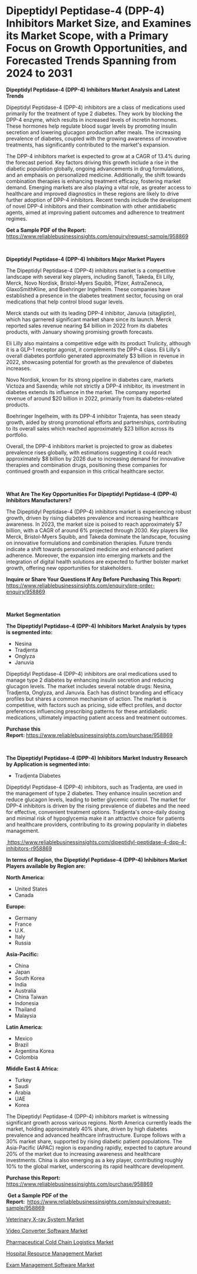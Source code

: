 <p><h1>Dipeptidyl Peptidase-4 (DPP-4) Inhibitors Market Size, and Examines its Market Scope, with a Primary Focus on Growth Opportunities, and Forecasted Trends Spanning from 2024 to 2031</h1></p><p><strong>Dipeptidyl Peptidase-4 (DPP-4) Inhibitors Market Analysis and Latest Trends</strong></p>
<p><p>Dipeptidyl Peptidase-4 (DPP-4) inhibitors are a class of medications used primarily for the treatment of type 2 diabetes. They work by blocking the DPP-4 enzyme, which results in increased levels of incretin hormones. These hormones help regulate blood sugar levels by promoting insulin secretion and lowering glucagon production after meals. The increasing prevalence of diabetes, coupled with the growing awareness of innovative treatments, has significantly contributed to the market's expansion.</p><p>The DPP-4 inhibitors market is expected to grow at a CAGR of 13.4% during the forecast period. Key factors driving this growth include a rise in the diabetic population globally, ongoing advancements in drug formulations, and an emphasis on personalized medicine. Additionally, the shift towards combination therapies is enhancing treatment efficacy, fostering market demand. Emerging markets are also playing a vital role, as greater access to healthcare and improved diagnostics in these regions are likely to drive further adoption of DPP-4 inhibitors. Recent trends include the development of novel DPP-4 inhibitors and their combination with other antidiabetic agents, aimed at improving patient outcomes and adherence to treatment regimes.</p></p>
<p><strong>Get a Sample PDF of the Report:&nbsp;</strong> <a href="https://www.reliablebusinessinsights.com/enquiry/request-sample/958869">https://www.reliablebusinessinsights.com/enquiry/request-sample/958869</a></p>
<p>&nbsp;</p>
<p><strong>Dipeptidyl Peptidase-4 (DPP-4) Inhibitors Major Market Players</strong></p>
<p><p>The Dipeptidyl Peptidase-4 (DPP-4) inhibitors market is a competitive landscape with several key players, including Sanofi, Takeda, Eli Lilly, Merck, Novo Nordisk, Bristol-Myers Squibb, Pfizer, AstraZeneca, GlaxoSmithKline, and Boehringer Ingelheim. These companies have established a presence in the diabetes treatment sector, focusing on oral medications that help control blood sugar levels.</p><p>Merck stands out with its leading DPP-4 inhibitor, Januvia (sitagliptin), which has garnered significant market share since its launch. Merck reported sales revenue nearing $4 billion in 2022 from its diabetes products, with January showing promising growth forecasts. </p><p>Eli Lilly also maintains a competitive edge with its product Trulicity, although it is a GLP-1 receptor agonist, it complements the DPP-4 class. Eli Lilly's overall diabetes portfolio generated approximately $3 billion in revenue in 2022, showcasing potential for growth as the prevalence of diabetes increases.</p><p>Novo Nordisk, known for its strong pipeline in diabetes care, markets Victoza and Saxenda; while not strictly a DPP-4 inhibitor, its investment in diabetes extends its influence in the market. The company reported revenue of around $20 billion in 2022, primarily from its diabetes-related products.</p><p>Boehringer Ingelheim, with its DPP-4 inhibitor Trajenta, has seen steady growth, aided by strong promotional efforts and partnerships, contributing to its overall sales which reached approximately $23 billion across its portfolio.</p><p>Overall, the DPP-4 inhibitors market is projected to grow as diabetes prevalence rises globally, with estimations suggesting it could reach approximately $8 billion by 2026 due to increasing demand for innovative therapies and combination drugs, positioning these companies for continued growth and expansion in this critical healthcare sector.</p></p>
<p>&nbsp;</p>
<p><strong>What Are The Key Opportunities For Dipeptidyl Peptidase-4 (DPP-4) Inhibitors Manufacturers?</strong></p>
<p><p>The Dipeptidyl Peptidase-4 (DPP-4) inhibitors market is experiencing robust growth, driven by rising diabetes prevalence and increasing healthcare awareness. In 2023, the market size is poised to reach approximately $7 billion, with a CAGR of around 6% projected through 2030. Key players like Merck, Bristol-Myers Squibb, and Takeda dominate the landscape, focusing on innovative formulations and combination therapies. Future trends indicate a shift towards personalized medicine and enhanced patient adherence. Moreover, the expansion into emerging markets and the integration of digital health solutions are expected to further bolster market growth, offering new opportunities for stakeholders.</p></p>
<p><strong>Inquire or Share Your Questions If Any Before Purchasing This Report:</strong> <a href="https://www.reliablebusinessinsights.com/enquiry/pre-order-enquiry/958869">https://www.reliablebusinessinsights.com/enquiry/pre-order-enquiry/958869</a></p>
<p>&nbsp;</p>
<p><strong>Market Segmentation</strong></p>
<p><strong>The Dipeptidyl Peptidase-4 (DPP-4) Inhibitors Market Analysis by types is segmented into:</strong></p>
<p><ul><li>Nesina</li><li>Tradjenta</li><li>Onglyza</li><li>Januvia</li></ul></p>
<p><p>Dipeptidyl Peptidase-4 (DPP-4) inhibitors are oral medications used to manage type 2 diabetes by enhancing insulin secretion and reducing glucagon levels. The market includes several notable drugs: Nesina, Tradjenta, Onglyza, and Januvia. Each has distinct branding and efficacy profiles but shares a common mechanism of action. The market is competitive, with factors such as pricing, side effect profiles, and doctor preferences influencing prescribing patterns for these antidiabetic medications, ultimately impacting patient access and treatment outcomes.</p></p>
<p><strong>Purchase this Report:&nbsp;</strong><a href="https://www.reliablebusinessinsights.com/purchase/958869">https://www.reliablebusinessinsights.com/purchase/958869</a></p>
<p>&nbsp;</p>
<p><strong>The Dipeptidyl Peptidase-4 (DPP-4) Inhibitors Market Industry Research by Application is segmented into:</strong></p>
<p><ul><li>Tradjenta Diabetes</li></ul></p>
<p><p>Dipeptidyl Peptidase-4 (DPP-4) inhibitors, such as Tradjenta, are used in the management of type 2 diabetes. They enhance insulin secretion and reduce glucagon levels, leading to better glycemic control. The market for DPP-4 inhibitors is driven by the rising prevalence of diabetes and the need for effective, convenient treatment options. Tradjenta's once-daily dosing and minimal risk of hypoglycemia make it an attractive choice for patients and healthcare providers, contributing to its growing popularity in diabetes management.</p></p>
<p><a href="https://www.reliablebusinessinsights.com/dipeptidyl-peptidase-4-dpp-4-inhibitors-r958869">&nbsp;https://www.reliablebusinessinsights.com/dipeptidyl-peptidase-4-dpp-4-inhibitors-r958869</a></p>
<p><strong>In terms of Region, the Dipeptidyl Peptidase-4 (DPP-4) Inhibitors Market Players available by Region are:</strong></p>
<p>
    <p> <strong> North America: </strong>
        <ul>
            <li>United States</li>
            <li>Canada</li>
        </ul>
        </p> 
    <p> <strong> Europe: </strong>
        <ul>
            <li>Germany</li>
            <li>France</li>
            <li>U.K.</li>
            <li>Italy</li>
            <li>Russia</li>
        </ul>
        </p> 
    <p> <strong> Asia-Pacific: </strong>
        <ul>
            <li>China</li>
            <li>Japan</li>
            <li>South Korea</li>
            <li>India</li>
            <li>Australia</li>
            <li>China Taiwan</li>
            <li>Indonesia</li>
            <li>Thailand</li>
            <li>Malaysia</li>
        </ul>
        </p> 
    <p> <strong> Latin America: </strong>
        <ul>
            <li>Mexico</li>
            <li>Brazil</li>
            <li>Argentina Korea</li>
            <li>Colombia</li>
        </ul>
        </p> 
    <p> <strong> Middle East & Africa: </strong>
        <ul>
            <li>Turkey</li>
            <li>Saudi</li>
            <li>Arabia</li>
            <li>UAE</li>
            <li>Korea</li>
        </ul>
    </p>
    </p>
<p><p>The Dipeptidyl Peptidase-4 (DPP-4) inhibitors market is witnessing significant growth across various regions. North America currently leads the market, holding approximately 40% share, driven by high diabetes prevalence and advanced healthcare infrastructure. Europe follows with a 30% market share, supported by rising diabetic patient populations. The Asia-Pacific (APAC) region is expanding rapidly, expected to capture around 20% of the market due to increasing awareness and healthcare investments. China is also emerging as a key player, contributing roughly 10% to the global market, underscoring its rapid healthcare development.</p></p>
<p><strong>Purchase this Report: </strong><a href="https://www.reliablebusinessinsights.com/purchase/958869">https://www.reliablebusinessinsights.com/purchase/958869</a></p>
<p>&nbsp;<strong>Get a Sample PDF of the Report:&nbsp;&nbsp;</strong><a href="https://www.reliablebusinessinsights.com/enquiry/request-sample/958869">https://www.reliablebusinessinsights.com/enquiry/request-sample/958869</a></p>
<p><strong></strong></p>
<p><p><a href="https://issuu.com/reportprime-2/docs/veterinary-x-ray-system-market-size_81d865f3e308ea">Veterinary X-ray System Market</a></p><p><a href="https://www.linkedin.com/pulse/exploring-video-converter-software-market-dynamics-global-7cqxf?trackingId=LarHuhwVRBC%2BQQoNlH8MWg%3D%3D">Video Converter Software Market</a></p><p><a href="https://www.linkedin.com/pulse/pharmaceutical-cold-chain-logistics-market-industry-trends-drf4f?trackingId=41D8ZkemQQeW2NQ2bm3KHg%3D%3D">Pharmaceutical Cold Chain Logistics Market</a></p><p><a href="https://www.linkedin.com/pulse/global-hospital-resource-management-market-analysis-trends-forecasts-tw6ff?trackingId=Oh%2BRa0VHTh%2BGS3Iv8HGHSg%3D%3D">Hospital Resource Management Market</a></p><p><a href="https://www.linkedin.com/pulse/exam-management-software-market-evolution-global-trends-el2pf?trackingId=b%2BR42BepR36g3WHucjTVRA%3D%3D">Exam Management Software Market</a></p></p>